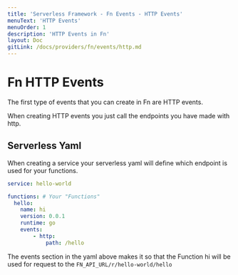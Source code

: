 ```yaml
---
title: 'Serverless Framework - Fn Events - HTTP Events'
menuText: 'HTTP Events'
menuOrder: 1
description: 'HTTP Events in Fn'
layout: Doc
gitLink: /docs/providers/fn/events/http.md
---
```


# Fn HTTP Events

The first type of events that you can create in Fn are HTTP events.

When creating HTTP events you just call the endpoints you have made with http.

## Serverless Yaml

When creating a service your serverless yaml will define which endpoint is used for your functions.

```yaml
service: hello-world

functions: # Your "Functions"
  hello:
    name: hi
    version: 0.0.1
    runtime: go
    events:
        - http:
            path: /hello
```

The events section in the yaml above makes it so that the Function hi will be
used for request to the `FN_API_URL/r/hello-world/hello`
